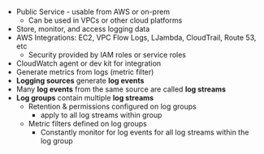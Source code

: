 - Public Service - usable from AWS or on-prem
	- Can be used in VPCs or other cloud platforms
- Store, monitor, and access logging data
- AWS Integrations: EC2, VPC Flow Logs, LJambda, CloudTrail, Route 53, etc
	- Security provided by IAM roles or service roles
- CloudWatch agent or dev kit for integration
- Generate metrics from logs (metric filter)
- **Logging sources** generate **log events**
- Many **log events** from the same source are called **log streams**
- **Log groups** contain multiple **log streams**
	- Retention & permissions configured on log groups
		- apply to all log streams within group
	- Metric filters defined on log groups
		- Constantly monitor for log events for all log streams within the log group